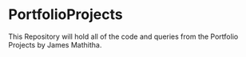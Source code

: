 # PortfolioProjects
This Repository will hold all of the code and queries from the Portfolio Projects by James Mathitha.
